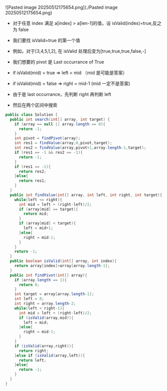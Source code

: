 ![Pasted image 20250512175654.png](./Pasted image 20250512175654.png)

- 对于任意 index 满足 a[index] > a[len-1]的值，设 isValid(index)=true,反之为 false
- 我们要找 isValid=true 的第一个值
- 例如，对于[3,4,5,1,2], 在 isValid 处理后变为[true,true,true,false,-]
- 我们想要的 pivot 是 Last occurrance of True

- if isValid(mid) = true => left = mid （mid 是可能是答案）
- if isValid(mid) = false => right = mid-1 (mid 一定不是答案)
- 由于是 last occurrance，先判断 right 再判断 left
- 然后在两个区间中搜索

```java
public class Solution {
  public int search(int[] array, int target) {
    if (array == null || array.length == 0){
      return -1;
    }
    int pivot = findPivot(array);
    int res1 = findValue(array,0,pivot,target);
    int res2 = findValue(array,pivot+1,array.length-1,target);
    if (res1 == -1 && res2 == -1){
      return -1;
    }
    if (res1 == -1){
      return res2;
    }else{
      return res1;
    }
  }
  public int findValue(int[] array, int left, int right, int target){
    while(left <= right){
      int mid = left + (right-left)/2;
      if (array[mid] == target){
        return mid;
      }
      if (array[mid] < target){
        left = mid+1;
      }else{
        right = mid-1;
      }
    }
    return -1;
  }
  public boolean isValid(int[] array, int index){
    return array[index]>array[array.length-1];
  }
  public int findPivot(int[] array){
    if (array.length == 1){
      return 0;
    }
    int target = array[array.length-1];
    int left = 0;
    int right = array.length-2;
    while(left < right-1){
      int mid = left + (right-left)/2;
      if (isValid(array,mid)){
        left = mid;
      }else{
        right = mid-1;
      }
    }
    if (isValid(array,right)){
      return right;
    }else if (isValid(array,left)){
      return left;
    }else{
      return -1;
    }
  }
}

```
